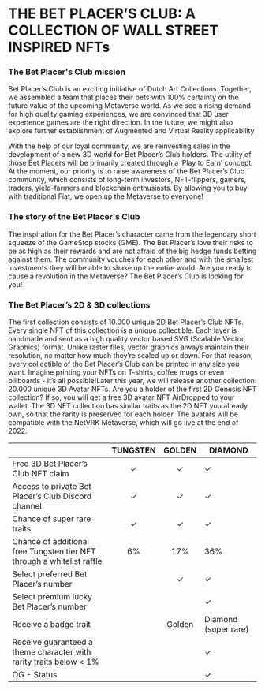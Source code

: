 # THE BET PLACER’S CLUB: A COLLECTION OF WALL STREET INSPIRED NFTs

### The Bet Placer's Club mission

Bet Placer’s Club is an exciting initiative of Dutch Art Collections. Together, we assembled a team that places their bets with 100% certainty on the future value of the upcoming Metaverse world. As we see a rising demand for high quality gaming experiences, we are convinced that 3D user experience games are the right direction. In the future, we might also explore further establishment of Augmented and Virtual Reality applicability

With the help of our loyal community, we are reinvesting sales in the development of a new 3D world for Bet Placer’s Club holders. The utility of those Bet Placers will be primarily created through a ‘Play to Earn’ concept. At the moment, our priority is to raise awareness of the Bet Placer’s Club community, which consists of long-term investors, NFT-flippers, gamers, traders, yield-farmers and blockchain enthusiasts. By allowing you to buy with traditional Fiat, we open up the Metaverse to everyone!

### The story of the Bet Placer's Club

The inspiration for the Bet Placer’s character came from the legendary short squeeze of the GameStop stocks (GME). The Bet Placer’s love their risks to be as high as their rewards and are not afraid of the big hedge funds betting against them. The community vouches for each other and with the smallest investments they will be able to shake up the entire world. Are you ready to cause a revolution in the Metaverse? The Bet Placer’s Club is looking for you!

### The Bet Placer’s 2D & 3D collections

The first collection consists of 10.000 unique 2D Bet Placer’s Club NFTs. Every single NFT of this collection is a unique collectible. Each layer is handmade and sent as a high quality vector based SVG (Scalable Vector Graphics) format. Unlike raster files, vector graphics always maintain their resolution, no matter how much they’re scaled up or down. For that reason, every collectible of the Bet Placer’s Club can be printed in any size you want. Imagine printing your NFTs on T-shirts, coffee mugs or even billboards - it’s all possible!Later this year, we will release another collection: 20.000 unique 3D Avatar NFTs. Are you a holder of the first 2D Genesis NFT collection? If so, you will get a free 3D avatar NFT AirDropped to your wallet. The 3D NFT collection has similar traits as the 2D NFT you already own, so that the rarity is preserved for each holder. The avatars will be compatible with the NetVRK Metaverse, which will go live at the end of 2022.

|                                                                        | TUNGSTEN | GOLDEN | DIAMOND              |
| ---------------------------------------------------------------------- | :------: | :----: | -------------------- |
| Free 3D Bet Placer’s Club NFT claim                                    |     ✓    |    ✓   | ✓                    |
| Access to private Bet Placer’s Club Discord channel                    |     ✓    |    ✓   | ✓                    |
| Chance of super rare traits                                            |     ✓    |    ✓   | ✓                    |
| Chance of additional free Tungsten tier NFT through a whitelist raffle |    6%    |   17%  | 36%                  |
| Select preferred Bet Placer’s number                                   |          |    ✓   | ✓                    |
| Select premium lucky Bet Placer’s number                               |          |        | ✓                    |
| Receive a badge trait                                                  |          | Golden | Diamond (super rare) |
| Receive guaranteed a theme character with rarity traits below < 1%     |          |        | ✓                    |
| OG - Status                                                            |          |        | ✓                    |
